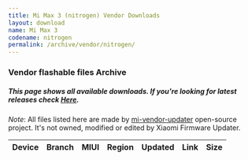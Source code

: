 ```yaml
---
title: Mi Max 3 (nitrogen) Vendor Downloads
layout: download
name: Mi Max 3
codename: nitrogen
permalink: /archive/vendor/nitrogen/
---
```


### Vendor flashable files Archive
##### This page shows all available downloads. If you're looking for latest releases check [Here](/vendor/nitrogen/).

*Note*: All files listed here are made by [mi-vendor-updater](https://github.com/TryHardDood/mi-vendor-updater) open-source project. It's not owned, modified or edited by Xiaomi Firmware Updater.

<div class="table-responsive-md" id="table-wrapper">
    <table id="vendor" class="compact table table-striped table-hover table-sm">
        <thead class="thead-dark">
            <tr>
                <th>Device</th>
                <th>Branch</th>
                <th>MIUI</th>
                <th>Region</th>
                <th>Updated</th>
                <th>Link</th>
                <th>Size</th>
            </tr>
        </thead>
        <script>loadVendorDownloads('nitrogen', 'full')</script>
    </table>
</div>
